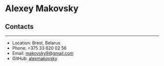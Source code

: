 # Alexey Makovsky
## Contacts
***

* Location: Brest, Belarus
* Phone: +375 33 620 02 56
* Email: makovsky9@gmail.com
* GitHub: [alexmakovsky](https://github.com/alexmakovsky)